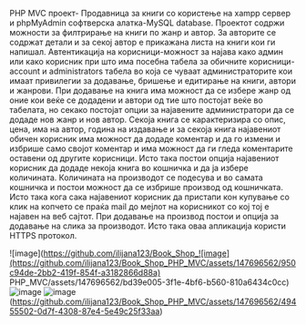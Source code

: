 PHP MVC проект- Продавница за книги со користење  на xampp сервер и phpMyAdmin софтверска алатка-MySQL database.
Проектот содржи можности за филтрирање на книги по жанр и автор. За авторите се содржат детали и за секој автор 
е прикажана листа на книги кои ги напишал. Автентикација на корисници-можност за најава како админ или како корисник 
при што има посебна табела за обичните корисници-account и administrators табела во која се чуваат администраторите кои
имаат привилегии за додавање, бришење и едитирање на книги, автори и жанрови. При додавање на книга има можност да 
се избере жанр од оние кои веќе се додадени и автори од тие што постојат веќе во табелата, но секако постојат опции 
за најавените администратори да се додаде нов жанр и нов автор. Секоја книга се карактеризира со опис, цена, има на автор, 
година на издавање и за секоја книга најавениот обичен корисник има можност да додаде коментар и да го измени и избрише 
само својот коментар и има можност да ги гледа коментарите оставени од другите корисници. Исто така постои опција најавениот
корисник да додаде некоја книга во кошничка и да ја избере количината. Количината на производот се подесува и во 
самата кошничка и постои можност да се избрише производ од кошничката. Исто така кога сака најавениот корисник да 
пристапи кон купување со клик на копчето се праќа mail до мејлот на корисникот со кој тој е најавен на веб сајтот.
При додавање на производ постои и опција за додавање на слика за производот. Исто така оваа апликација користи HTTPS
протокол.

![image](https://github.com/ilijana123/Book_Shop_![image](https://github.com/ilijana123/Book_Shop_PHP_MVC/assets/147696562/950c94de-2bb2-419f-854f-a3182866d88a)
PHP_MVC/assets/147696562/bd39e005-3f1e-4bf6-b560-810a6434c0cc)
![image](https://github.com/ilijana123/Book_Shop_PHP_MVC/assets/147696562/ac39b075-5909-40bd-9b0a-b34598bc91ef)
![image](https://github.com/ilijana123/Book_Shop_PHP_MVC/assets/147696562/b0d06994-02d2-4e08-86a3-c05fd800ada6)
(https://github.com/ilijana123/Book_Shop_PHP_MVC/assets/147696562/49455502-0d7f-4308-87e4-5e49c25f33aa)


